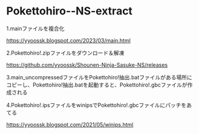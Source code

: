 # Pokettohiro--NS-extract
1.mainファイルを複合化

https://yyoossk.blogspot.com/2023/03/main.html

2.Pokettohiro!.zipファイルをダウンロード＆解凍

https://github.com/yyoossk/Shounen-Ninja-Sasuke-NS/releases

3.main_uncompressedファイルをPokettohiro!抽出.batファイルがある場所にコピーし、Pokettohiro!抽出.batを起動すると、Pokettohiro!.gbcファイルが作成される

4.Pokettohiro!.ipsファイルをwinipsでPokettohiro!.gbcファイルにパッチをあてる

https://yyoossk.blogspot.com/2021/05/winips.html
